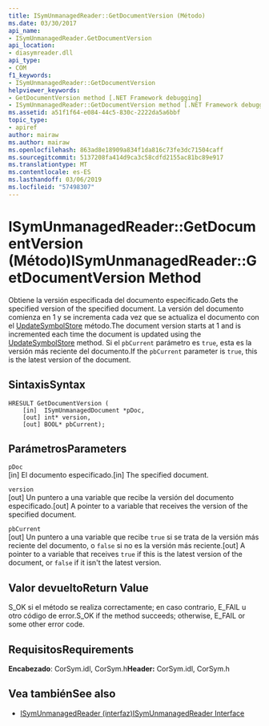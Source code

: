 ```yaml
---
title: ISymUnmanagedReader::GetDocumentVersion (Método)
ms.date: 03/30/2017
api_name:
- ISymUnmanagedReader.GetDocumentVersion
api_location:
- diasymreader.dll
api_type:
- COM
f1_keywords:
- ISymUnmanagedReader::GetDocumentVersion
helpviewer_keywords:
- GetDocumentVersion method [.NET Framework debugging]
- ISymUnmanagedReader::GetDocumentVersion method [.NET Framework debugging]
ms.assetid: a51f1f64-e084-44c5-830c-2222da5a6bbf
topic_type:
- apiref
author: mairaw
ms.author: mairaw
ms.openlocfilehash: 863ad8e18909a834f1da816c73fe3dc71504caff
ms.sourcegitcommit: 5137208fa414d9ca3c58cdfd2155ac81bc89e917
ms.translationtype: MT
ms.contentlocale: es-ES
ms.lasthandoff: 03/06/2019
ms.locfileid: "57498307"
---
```

# <a name="isymunmanagedreadergetdocumentversion-method"></a><span data-ttu-id="bceb1-102">ISymUnmanagedReader::GetDocumentVersion (Método)</span><span class="sxs-lookup"><span data-stu-id="bceb1-102">ISymUnmanagedReader::GetDocumentVersion Method</span></span>
<span data-ttu-id="bceb1-103">Obtiene la versión especificada del documento especificado.</span><span class="sxs-lookup"><span data-stu-id="bceb1-103">Gets the specified version of the specified document.</span></span> <span data-ttu-id="bceb1-104">La versión del documento comienza en 1 y se incrementa cada vez que se actualiza el documento con el [UpdateSymbolStore](../../../../docs/framework/unmanaged-api/diagnostics/isymunmanagedreader-updatesymbolstore-method.md) método.</span><span class="sxs-lookup"><span data-stu-id="bceb1-104">The document version starts at 1 and is incremented each time the document is updated using the [UpdateSymbolStore](../../../../docs/framework/unmanaged-api/diagnostics/isymunmanagedreader-updatesymbolstore-method.md) method.</span></span> <span data-ttu-id="bceb1-105">Si el `pbCurrent` parámetro es `true`, esta es la versión más reciente del documento.</span><span class="sxs-lookup"><span data-stu-id="bceb1-105">If the `pbCurrent` parameter is `true`, this is the latest version of the document.</span></span>  
  
## <a name="syntax"></a><span data-ttu-id="bceb1-106">Sintaxis</span><span class="sxs-lookup"><span data-stu-id="bceb1-106">Syntax</span></span>  
  
```  
HRESULT GetDocumentVersion (  
    [in]  ISymUnmanagedDocument *pDoc,  
    [out] int* version,  
    [out] BOOL* pbCurrent);  
```  
  
## <a name="parameters"></a><span data-ttu-id="bceb1-107">Parámetros</span><span class="sxs-lookup"><span data-stu-id="bceb1-107">Parameters</span></span>  
 `pDoc`  
 <span data-ttu-id="bceb1-108">[in] El documento especificado.</span><span class="sxs-lookup"><span data-stu-id="bceb1-108">[in] The specified document.</span></span>  
  
 `version`  
 <span data-ttu-id="bceb1-109">[out] Un puntero a una variable que recibe la versión del documento especificado.</span><span class="sxs-lookup"><span data-stu-id="bceb1-109">[out] A pointer to a variable that receives the version of the specified document.</span></span>  
  
 `pbCurrent`  
 <span data-ttu-id="bceb1-110">[out] Un puntero a una variable que recibe `true` si se trata de la versión más reciente del documento, o `false` si no es la versión más reciente.</span><span class="sxs-lookup"><span data-stu-id="bceb1-110">[out] A pointer to a variable that receives `true` if this is the latest version of the document, or `false` if it isn't the latest version.</span></span>  
  
## <a name="return-value"></a><span data-ttu-id="bceb1-111">Valor devuelto</span><span class="sxs-lookup"><span data-stu-id="bceb1-111">Return Value</span></span>  
 <span data-ttu-id="bceb1-112">S_OK si el método se realiza correctamente; en caso contrario, E_FAIL u otro código de error.</span><span class="sxs-lookup"><span data-stu-id="bceb1-112">S_OK if the method succeeds; otherwise, E_FAIL or some other error code.</span></span>  
  
## <a name="requirements"></a><span data-ttu-id="bceb1-113">Requisitos</span><span class="sxs-lookup"><span data-stu-id="bceb1-113">Requirements</span></span>  
 <span data-ttu-id="bceb1-114">**Encabezado**: CorSym.idl, CorSym.h</span><span class="sxs-lookup"><span data-stu-id="bceb1-114">**Header:** CorSym.idl, CorSym.h</span></span>  
  
## <a name="see-also"></a><span data-ttu-id="bceb1-115">Vea también</span><span class="sxs-lookup"><span data-stu-id="bceb1-115">See also</span></span>
- [<span data-ttu-id="bceb1-116">ISymUnmanagedReader (interfaz)</span><span class="sxs-lookup"><span data-stu-id="bceb1-116">ISymUnmanagedReader Interface</span></span>](../../../../docs/framework/unmanaged-api/diagnostics/isymunmanagedreader-interface.md)
